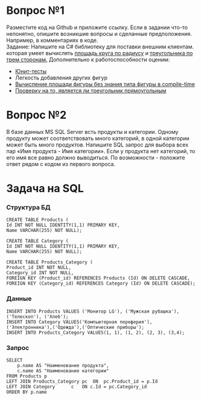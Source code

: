 # Вопрос №1
Разместите код на Github и приложите ссылку. Если в задании что-то непонятно, опишите возникшие вопросы и сделанные предположения. Например, в комментариях в коде.  
Задание: Напишите на С# библиотеку для поставки внешним клиентам. которая умеет вычислять [площадь круга по радиусу](https://github.com/Gargabyka/MindboxLibrary/blob/f0010ce98d4e4ed87c0e1e31c8a66943974fa789/MindboxLibrary/Circle.cs#L31) и [треугольника по трем сторонам.](https://github.com/Gargabyka/MindboxLibrary/blob/f0010ce98d4e4ed87c0e1e31c8a66943974fa789/MindboxLibrary/Triangle.cs#L38) Дополнительно к работоспособности оценим:
-  [Юнит-тесты](https://github.com/Gargabyka/MindboxLibrary/tree/master/MindboxLibraryTest)
-  Легкость добавления других фигур
-  [Вычиспение плошади фигуры без знания типа фигуры в compile-time](https://github.com/Gargabyka/MindboxLibrary/blob/master/ConsoleApp1/Program.cs)
-  [Проверку на то, является ли треугольник прямоугольным](https://github.com/Gargabyka/MindboxLibrary/blob/ed436aec822aed7c05050e0ab41d540ec6dceae0/MindboxLibrary/Triangle.cs#L65)

# Вопрос №2
В базе данных MS SQL Server всть продукты и категории.  Одному продукту может соответствовать много категорий, в одной категории может быть много продуктов.  Напишите SQL запрос для выбора всех пар «Имя продукта - Имя категории».  Если у продукта нет категорий, то его имя все равно должно выводиться.  По возможности - положите ответ рядом с кодом из первого вопроса.

# Задача на SQL

### Структура БД
```
CREATE TABLE Products (
Id INT NOT NULL IDENTITY(1,1) PRIMARY KEY,
Name VARCHAR(255) NOT NULL);

CREATE TABLE Category (
Id INT NOT NULL IDENTITY(1,1) PRIMARY KEY,
Name VARCHAR(255) NOT NULL);

CREATE TABLE Products_Category (
Product_id INT NOT NULL,
Category_id INT NOT NULL,
FOREIGN KEY (Product_id) REFERENCES Products (Id) ON DELETE CASCADE,
FOREIGN KEY (Category_id) REFERENCES Category (Id) ON DELETE CASCADE);
```
### Данные
```
INSERT INTO Products VALUES ('Монитор LG'), ('Мужская рубашка'), ('Телескоп'), ('Хлеб');
INSERT INTO Category VALUES('Компьютерная переферия'), ('Электронника'),('Одежда'),('Оптические приборы');
INSERT INTO Products_Category VALUES(1, 1), (1, 2), (2, 3), (3,4);
```

### Запрос
```
SELECT 
	p.name AS "Наименование продукта",
	c.name AS "Наименование категории"
FROM Products p
LEFT JOIN Products_Category pc 	ON  pc.Product_id = p.Id
LEFT JOIN Category 	    c 	ON c.Id = pc.Category_id
ORDER BY p.name
```
